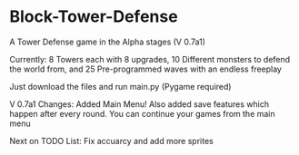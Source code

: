 # Block-Tower-Defense
A Tower Defense game in the Alpha stages (V 0.7a1)

Currently: 8 Towers each with 8 upgrades, 10 Different monsters to defend the world from, and 25 Pre-programmed waves with an endless freeplay

Just download the files and run main.py (Pygame required)

V 0.7a1 Changes: Added Main Menu! Also added save features which happen after every round. You can continue your games from the main menu

Next on TODO List: Fix accuarcy and add more sprites
